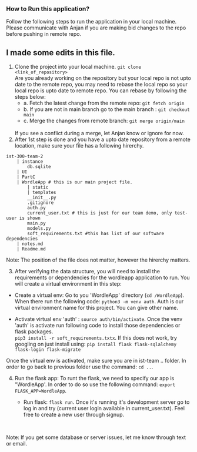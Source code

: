 ### How to Run this application?

Follow the following steps to run the application in your local machine. Please communicate with Anjan if you are making bid changes to the repo before pushing in remote repo.
## I made some edits in this file.

1. Clone the project into your local machine.
```git clone <link_of_repository>```<br>
Are you already working on the repository but your local repo is not upto date to the remote repo, you may need to rebase the local repo so your local repo is upto date to remote repo.
You can rebase by following the steps below:
    * a. Fetch the latest change from the remote repo:
    ```git fetch origin```
    * b. If you are not in main branch go to the main branch : ```git checkout main```
    * c. Merge the changes from remote branch:
    ```git merge origin/main```
    <br>
    If you see a conflict during a merge, let Anjan know or ignore for now. 
2. After 1st step is done and you have a upto date repository from a remote location, make sure your file has a following hirerchy. 
```
ist-300-team-2
    | instance
        db.sqlite
    | UI
    | PartC
    | WordleApp # this is our main project file.
        | static
        | templates
        __init__.py
        .gitignore
        auth.py
        current_user.txt # this is just for our team demo, only test-user is shown
        main.py
        models.py
        soft_requirements.txt #this has list of our software dependencies
    | notes.md
    | Readme.md

```
Note: The position of the file does not matter, however the hirerchy matters.

3. After verifying the data structure, you will need to install the requirements or dependencies for the wordleapp application to run. You will create a virtual environment in this step:

* Create a virtual env: Go to you 'WordleApp' directory (```cd /WordleApp```). When there run the following code:
```python3 -m venv auth```. Auth is our virtual environment name for this project. You can give other name. 

* Activate virtual env 'auth' : ```source auth/bin/activate```. Once the venv 'auth' is activate run following code to install those dependencies or flask packages. <br>
```pip3 install -r soft_requirements.txtx```. If this does not work, try googling on just install using: ```pip install flask flask-sqlalchemy flask-login flask-migrate```

Once the virtual env is activated, make sure you are in ist-team .. folder. In order to go back to previous folder use the command: ```cd ..```.

4. Run the flask app: To runt the flask, we need to specify our app is "WordleApp'. In order to do so use the following command:
```export FLASK_APP=WordleApp```.

    * Run flask: ``` flask run ```.
    Once it's running it's development server go to log in and try (current user login available in current_user.txt).
    Feel free to create a new user through signup.
<br>

Note: If you get some database or server issues, let me know through text or email. 
